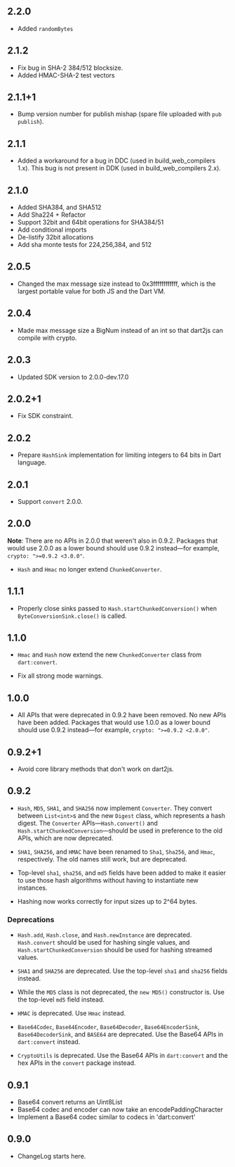 ## 2.2.0
* Added `randomBytes`

## 2.1.2
  * Fix bug in SHA-2 384/512 blocksize.
  * Added HMAC-SHA-2 test vectors

## 2.1.1+1
  * Bump version number for publish mishap (spare file uploaded with `pub
    publish`).

## 2.1.1
  * Added a workaround for a bug in DDC (used in build_web_compilers 1.x). 
  This bug is not present in DDK (used in build_web_compilers 2.x).

## 2.1.0
  * Added SHA384, and SHA512
  * Add Sha224 + Refactor
  * Support 32bit and 64bit operations for SHA384/51
  * Add conditional imports
  * De-listify 32bit allocations
  * Add sha monte tests for 224,256,384, and 512

## 2.0.5

* Changed the max message size instead to 0x3ffffffffffff, which is the largest
  portable value for both JS and the Dart VM.

## 2.0.4

* Made max message size a BigNum instead of an int so that dart2js can compile
  with crypto.

## 2.0.3

* Updated SDK version to 2.0.0-dev.17.0

## 2.0.2+1

* Fix SDK constraint.

## 2.0.2

* Prepare `HashSink` implementation for limiting integers to 64 bits in Dart
  language.

## 2.0.1

* Support `convert` 2.0.0.

## 2.0.0

**Note**: There are no APIs in 2.0.0 that weren't also in 0.9.2. Packages that
would use 2.0.0 as a lower bound should use 0.9.2 instead—for example, `crypto:
">=0.9.2 <3.0.0"`.

* `Hash` and `Hmac` no longer extend `ChunkedConverter`.

## 1.1.1

* Properly close sinks passed to `Hash.startChunkedConversion()` when
  `ByteConversionSink.close()` is called.

## 1.1.0

* `Hmac` and `Hash` now extend the new `ChunkedConverter` class from
  `dart:convert`.

* Fix all strong mode warnings.

## 1.0.0

* All APIs that were deprecated in 0.9.2 have been removed. No new APIs have
  been added. Packages that would use 1.0.0 as a lower bound should use 0.9.2
  instead—for example, `crypto: ">=0.9.2 <2.0.0"`.

## 0.9.2+1

* Avoid core library methods that don't work on dart2js.

## 0.9.2

* `Hash`, `MD5`, `SHA1`, and `SHA256` now implement `Converter`. They convert
  between `List<int>`s and the new `Digest` class, which represents a hash
  digest. The `Converter` APIs—`Hash.convert()` and
  `Hash.startChunkedConversion`—should be used in preference to the old APIs,
  which are now deprecated.

* `SHA1`, `SHA256`, and `HMAC` have been renamed to `Sha1`, `Sha256`, and
  `Hmac`, respectively. The old names still work, but are deprecated.

* Top-level `sha1`, `sha256`, and `md5` fields have been added to make it easier
  to use those hash algorithms without having to instantiate new instances.

* Hashing now works correctly for input sizes up to 2^64 bytes.

### Deprecations

* `Hash.add`, `Hash.close`, and `Hash.newInstance` are deprecated.
  `Hash.convert` should be used for hashing single values, and
  `Hash.startChunkedConversion` should be used for hashing streamed values.
  
* `SHA1` and `SHA256` are deprecated. Use the top-level `sha1` and `sha256`
  fields instead.

* While the `MD5` class is not deprecated, the `new MD5()` constructor is. Use
  the top-level `md5` field instead.

* `HMAC` is deprecated. Use `Hmac` instead.

* `Base64Codec`, `Base64Encoder`, `Base64Decoder`, `Base64EncoderSink`,
  `Base64DecoderSink`, and `BASE64` are deprecated. Use the Base64 APIs in
  `dart:convert` instead.

* `CryptoUtils` is deprecated. Use the Base64 APIs in `dart:convert` and the hex
  APIs in the `convert` package instead.

## 0.9.1

* Base64 convert returns an Uint8List
* Base64 codec and encoder can now take an encodePaddingCharacter
* Implement a Base64 codec similar to codecs in 'dart:convert'

## 0.9.0

* ChangeLog starts here.
